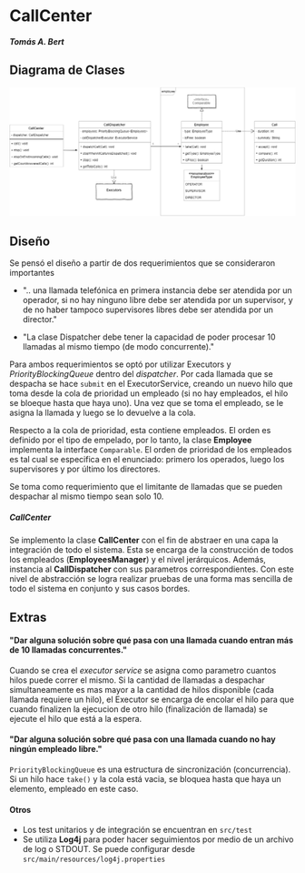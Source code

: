 # CallCenter 
##### Tomás A. Bert
 
## Diagrama de Clases 
![Diagrama de clases](img/CallCenter_BlockingQueue.png) 
 
## Diseño 
 
Se pensó el diseño a partir de dos requerimientos que se consideraron importantes
- ".. una llamada telefónica en primera instancia debe ser atendida por un operador, si no hay ninguno libre debe ser atendida por un supervisor, y de no haber tampoco supervisores libres debe ser atendida por un director." 
 
- "La clase Dispatcher debe tener la capacidad de poder procesar 10 llamadas al mismo tiempo (de modo concurrente)." 
 
Para ambos requerimientos se optó por utilizar Executors y *PriorityBlockingQueue* dentro del *dispatcher*.
Por cada llamada que se despacha se hace ``submit`` en el ExecutorService, creando un nuevo hilo que toma desde la cola de prioridad un empleado (si no hay empleados, el hilo se bloeque hasta que haya uno). Una vez que se toma el empleado, se le asigna la llamada y luego se lo devuelve a la cola.

Respecto a la cola de prioridad, esta contiene empleados. El orden es definido por el tipo de empelado, por lo tanto, la clase **Employee** implementa la interface ``Comparable``. El orden de prioridad de los empleados es tal cual se especifica en el enunciado: primero los operados, luego los supervisores y por último los directores.

Se toma como requerimiento que el limitante de llamadas que se pueden despachar al mismo tiempo sean solo 10.


##### CallCenter 
Se implemento la clase **CallCenter** con el fin de abstraer en una capa la integración de todo el sistema. Esta se encarga de la construcción de todos los empleados (**EmployeesManager**) y el nivel jerárquicos. Además, instancia al **CallDispatcher** con sus parametros correspondientes. Con este nivel de abstracción se logra realizar pruebas de una forma mas sencilla de todo el sistema en conjunto y sus casos bordes. 
 
## Extras 

#### "Dar alguna solución sobre qué pasa con una llamada cuando entran más de 10 llamadas concurrentes." 
Cuando se crea el *executor service* se asigna como parametro cuantos hilos puede correr el mismo. Si la cantidad de llamadas a despachar simultaneamente es mas mayor a la cantidad de hilos disponible (cada llamada requiere un hilo), el Executor se encarga de encolar el hilo para que cuando finalizen la ejecucion de otro hilo (finalización de llamada) se ejecute el hilo que está a la espera.

#### "Dar alguna solución sobre qué pasa con una llamada cuando no hay ningún empleado libre."   
``PriorityBlockingQueue`` es una estructura de sincronización (concurrencia). Si un hilo hace ``take()`` y la cola está vacia, se bloquea hasta que haya un elemento, empleado en este caso.


#### Otros 
 
- Los test unitarios y de integración se encuentran en `src/test` 
- Se utiliza **Log4j** para poder hacer seguimientos por medio de un archivo de log o STDOUT. 
Se puede configurar desde `src/main/resources/log4j.properties`
